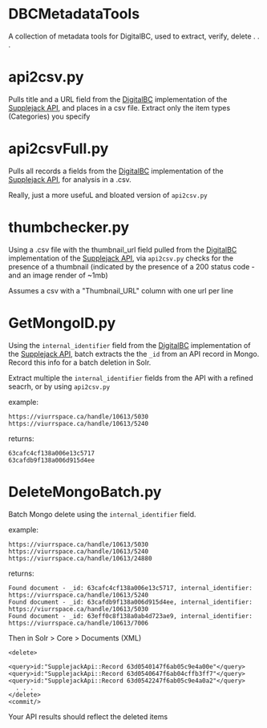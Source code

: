 # **DBCMetadataTools**
A collection of metadata tools for DigitalBC, used to extract, verify, delete . . . 

# api2csv.py
Pulls title and a URL field from the [DigitalBC](https://info.digitalbc.ca) implementation of the [Supplejack API](https://github.com/DigitalNZ/supplejack_api), and places in a csv file. Extract only the item types (Categories) you specify


# api2csvFull.py
Pulls all records a fields from the [DigitalBC](https://info.digitalbc.ca) implementation of the [Supplejack API](https://github.com/DigitalNZ/supplejack_api), for analysis in a .csv. 

Really, just a more usefuL and bloated version of `api2csv.py`



# thumbchecker.py
Using a .csv file with the thumbnail_url field pulled from the [DigitalBC](https://info.digitalbc.ca) implementation of the [Supplejack API](https://github.com/DigitalNZ/supplejack_api), via `api2csv.py` checks for the presence of a thumbnail (indicated by the presence of a 200 status code - and an image render of ~1mb)

Assumes a csv with a "Thumbnail_URL" column with one url per line



# GetMongoID.py
Using the `internal_identifier` field from the [DigitalBC](https://info.digitalbc.ca) implementation of the [Supplejack API](https://github.com/DigitalNZ/supplejack_api), 
batch extracts the the `_id` from an API record in Mongo. Record this info for a batch deletion in Solr. 

Extract multiple the `internal_identifier` fields from the API with a refined seacrh, or by using `api2csv.py`

example: 

```
https://viurrspace.ca/handle/10613/5030
https://viurrspace.ca/handle/10613/5240
```

returns: 
```
63cafc4cf138a006e13c5717
63cafdb9f138a006d915d4ee
```




# DeleteMongoBatch.py
Batch Mongo delete using the `internal_identifier` field.



example: 

```
https://viurrspace.ca/handle/10613/5030
https://viurrspace.ca/handle/10613/5240
https://viurrspace.ca/handle/10613/24880
```


returns:
```
Found document - _id: 63cafc4cf138a006e13c5717, internal_identifier: https://viurrspace.ca/handle/10613/5240
Found document - _id: 63cafdb9f138a006d915d4ee, internal_identifier: https://viurrspace.ca/handle/10613/5030
Found document - _id: 63eff0c8f138a0ab4d723ae9, internal_identifier: https://viurrspace.ca/handle/10613/7006
```

Then in Solr > Core > Documents (XML)
```
<delete>

<query>id:"SupplejackApi::Record 63d0540147f6ab05c9e4a00e"</query>
<query>id:"SupplejackApi::Record 63d0540647f6ab04cffb3ff7"</query>
<query>id:"SupplejackApi::Record 63d0542247f6ab05c9e4a0a2"</query>
  . . . 
</delete>
<commit/>
```
 
 Your API results should reflect the deleted items
